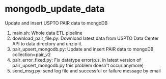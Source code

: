 # mongodb_update_data
Update and insert USPTO PAIR data to mongoDB
1. main.sh: Whole data ETL pipeline
2. download_pair_file.py: Download latest data from USPTO Data Center API to data directory and unzip it.
3. pair_upsert_mongodb.py: Update and insert PAIR data to mongoDB collection=pair_v2
4. pair_error_fixed.py: Fix datatype error(p.s. in latest version of pair_upsert_mongodb.py this problem doesn't occur anymore)
5. send_msg.py: send log file and successful or failure message by email
